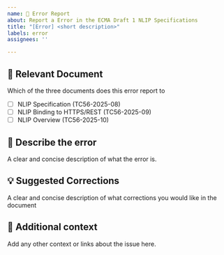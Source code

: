 ```yaml
---
name: 🐞 Error Report
about: Report a Error in the ECMA Draft 1 NLIP Specifications
title: "[Error] <short description>"
labels: error
assignees: ''

---
```

## 🐛 Relevant Document
Which of the three documents does this error report to
- [ ] NLIP Specification (TC56-2025-08)
- [ ] NLIP Binding to HTTPS/REST (TC56-2025-09)
- [ ] NLIP Overview (TC56-2025-10)

## 🐛 Describe the error
A clear and concise description of what the error is.


## 💡 Suggested Corrections
A clear and concise description of what corrections you would like in the document

## 📎 Additional context
Add any other context or links about the issue here.
